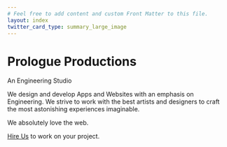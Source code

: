 ```yaml
---
# Feel free to add content and custom Front Matter to this file.
layout: index
twitter_card_type: summary_large_image
---
```


<div class="row patterned-row thing tall-boy">
	<div class="logo-thing parallaxy-animate" parallaxy-options='{"multiplier":"0.100", "direction":"down", "positionType": "relative", "parent": "tall-boy"}'></div>
	<h1 class="title-logo ta-center full-measure parallaxy-animate" parallaxy-options='{"multiplier":"0.005", "direction":"up", "positionType": "relative", "attribute" : "margintop", "parent": "tall-boy"}'>Prologue Productions</h1>
	<p class="excerpt ta-center full-measure">An Engineering Studio</p>
</div>

<div class="row tall-boy">
	<section class="half-measure">
		<p class="paragraph ta-justify">We design and develop Apps and Websites with an emphasis on Engineering. We strive to work with the best artists and  designers to craft the most astonishing experiences imaginable.</p>
		<p class="paragraph ta-justify">We absolutely love the web.</p>
		<p class="paragraph ta-justify"><a href="mailto:{{ site.metadata.email }}?subject=Lets work Together" class="button-link" id="action-hire-us">Hire Us</a> to work on your project.</p>
	</section>
</div>


